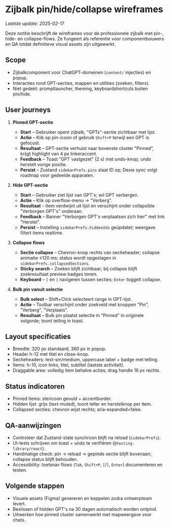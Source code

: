 # Zijbalk pin/hide/collapse wireframes

_Laatste update: 2025-02-17_

Deze notitie beschrijft de wireframes voor de professionele zijbalk met pin-, hide- en collapse-flows. Ze fungeert als referentie voor componentbouwers en QA totdat definitieve visual assets zijn uitgewerkt.

## Scope
- Zijbalkcomponent voor ChatGPT-domeinen (`content/` injecties) en popup.
- Interacties rond GPT-secties, mappen en utilities (zoeken, filters).
- Niet gedekt: promptlauncher, theming, keyboardshortcuts buiten pin/hide.

## User journeys
1. **Pinned GPT-sectie**
   - **Start** – Gebruiker opent zijbalk; "GPTs"-sectie zichtbaar met lijst.
   - **Actie** – Klik op pin-icoon of gebruik `Shift+P` terwijl een GPT is gefocust.
   - **Resultaat** – GPT-sectie verhuist naar bovenste cluster "Pinned", krijgt highlight van 4 px linkeraccent.
   - **Feedback** – Toast "GPT vastgezet" (2 s) met undo-knop; undo herstelt vorige positie.
   - **Persist** – Zustand `sidebarPrefs.pins` slaat ID op; Dexie sync volgt roadmap voor gedeelde apparaten.

2. **Hide GPT-sectie**
   - **Start** – Gebruiker ziet lijst van GPT's; wil GPT verbergen.
   - **Actie** – Klik op overflow-menu → "Verberg".
   - **Resultaat** – Item verdwijnt uit lijst en verschijnt onder collapsible "Verborgen GPT's" onderaan.
   - **Feedback** – Banner "Verborgen GPT's verplaatsen zich hier" met link "Herstel".
   - **Persist** – Instelling `sidebarPrefs.hiddenIds` geüpdatet; weergave filtert items realtime.

3. **Collapse flows**
   - **Sectie collapse** – Chevron-knop rechts van sectieheader; collapse animatie ≤120 ms; status wordt opgeslagen in `sidebarPrefs.collapsedSections`.
   - **Sticky search** – Zoeken blijft zichtbaar; bij collapse blijft zoekresultaat preview badges tonen.
   - **Keyboard** – `[` en `]` navigeren tussen secties; `Enter` toggelt collapse.

4. **Bulk pin vanuit selectie**
   - **Bulk select** – Shift+Click selecteert range in GPT-lijst.
   - **Actie** – Toolbar verschijnt onder zoekveld met knoppen "Pin", "Verberg", "Verplaats".
   - **Resultaat** – Bulk pin plaatst selectie in "Pinned" in originele volgorde; toont telling in toast.

## Layout specificaties
- Breedte: 320 px standaard, 360 px in popup.
- Header h-12 met titel en close-knop.
- Sectieheaders: text-sm/medium, uppercase label + badge met telling.
- Items: h-10, icon links, titel, subtitel (laatste activiteit).
- Draggable area: volledig item behalve acties; drag handle 16 px rechts.

## Status indicatoren
- Pinned items: stericoon gevuld + accentborder.
- Hidden lijst: grijs (text-muted), toont teller en herstelknop per item.
- Collapsed secties: chevron wijst rechts; aria-expanded=false.

## QA-aanwijzingen
- Controleer dat Zustand-state synchroon blijft na reload (`sidebarPrefs`).
- UI-tests schrijven om toast + undo te verifiëren (`@testing-library/react`).
- Handmatige check: pin → reload → gepinde sectie blijft bovenaan; collapse status blijft behouden.
- Accessibility: toetsnav flows (`Tab`, `Shift+P`, `[`/`]`, `Enter`) documenteren en testen.

## Volgende stappen
- Visuele assets (Figma) genereren en koppelen zodra ontwerpteam levert.
- Beslissen of hidden GPT's na 30 dagen automatisch worden ontpind.
- Uitwerken hoe pinned cluster samenwerkt met mapweergave voor chats.

